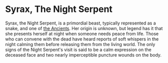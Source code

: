 # Syrax, The Night Serpent

Syrax, the Night Serpent, is a primordial beast, typically represented as a snake, and one of [the Ancients](../triads/the_ancients.md). Her origin is unknown, but legend has it that she presents herself at night when someone needs peace from life. Those who can convene with the dead have heard reports of soft whispers in the night calming them before releasing them from the living world. The only signs of the Night Serpent's visit is said to be a calm expression on the deceased face and two nearly imperceptible puncture wounds on the body.
